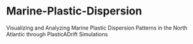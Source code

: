 # Marine-Plastic-Dispersion
Visualizing and Analyzing Marine Plastic Dispersion Patterns in the North Atlantic through PlasticADrift Simulations 
